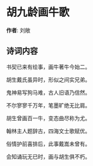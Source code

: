 # 胡九龄画牛歌

**作者**: 刘敞

## 诗词内容

书契已来有绘事，画牛著牛今始二。

胡生戴氏虽异时，形似之间实兄弟。

鬼神易写狗马难，古人旧语乃信然。

不尔寥寥千万年，笔墨旷绝无比肩。

胡生曾画百一牛，变态曲尽称为尤。

翰林主人题辞古，四海文士歌赋优。

俗情护前喜排后，此事戴嵩未曾有。

会知诵玩无已时，画与胡生俱不朽。

